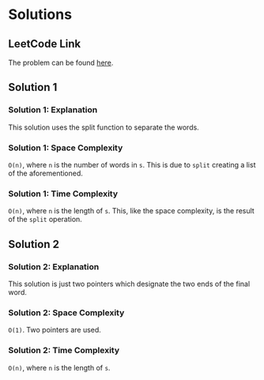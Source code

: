 # Solutions

## LeetCode Link

The problem can be found [here](https://leetcode.com/problems/length-of-last-word/).

## Solution 1

### Solution 1: Explanation

This solution uses the split function to separate the words.

### Solution 1: Space Complexity

`O(n)`, where `n` is the number of words in `s`.
This is due to `split` creating a list of the aforementioned.

### Solution 1: Time Complexity

`O(n)`, where `n` is the length of `s`. This, like the space complexity,
is the result of the `split` operation.

## Solution 2

### Solution 2: Explanation

This solution is just two pointers which designate the two ends of the final word.

### Solution 2: Space Complexity

`O(1)`. Two pointers are used.

### Solution 2: Time Complexity

`O(n)`, where `n` is the length of `s`.
